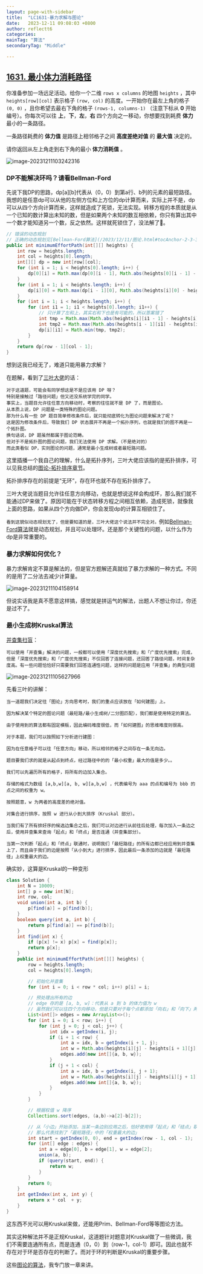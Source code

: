 ```yaml
---
layout: page-with-sidebar
title:  "LC1631-暴力求解与图论"
date:   2023-12-11 09:08:03 +0800
author: reflectt6
categories: 
mainTag: "算法"
secondaryTag: "Middle"

---
```


## [1631. 最小体力消耗路径](https://leetcode.cn/problems/path-with-minimum-effort/)

你准备参加一场远足活动。给你一个二维 `rows x columns` 的地图 `heights` ，其中 `heights[row][col]` 表示格子 `(row, col)` 的高度。一开始你在最左上角的格子 `(0, 0)` ，且你希望去最右下角的格子 `(rows-1, columns-1)` （注意下标从 **0** 开始编号）。你每次可以往 **上**，**下**，**左**，**右** 四个方向之一移动，你想要找到耗费 **体力** 最小的一条路径。

一条路径耗费的 **体力值** 是路径上相邻格子之间 **高度差绝对值** 的 **最大值** 决定的。

请你返回从左上角走到右下角的最小 **体力消耗值** 。

![image-20231211103242316](/assets/images/2023-12-11-LC1631-暴力求解与图论//image-20231211103242316.png)



### DP不能解决环吗？请看Bellman-Ford

先说下我DP的思路，dp[a]\[b]代表从（0，0）到第a行、b列的元素的最短路径。我想的是任意dp可以从他的左侧方位和上方位的dp计算而来，实际上并不是，dp可以从四个方向计算而来，这样就造成了死锁，无法实现。转移方程的本质就是从一个已知的数计算出未知的数，但是如果两个未知的数互相依赖，你只有算出其中一个数才能知道另一个数，反之依然。这样就死锁住了，没法解了😤。

```java
// 错误的动态规划
// 正确的动态规划见[Bellman-Ford算法](/2023/12/11/图论.html#tocAnchor-2-3-3)
public int minimumEffortPath(int[][] heights) {
    int row = heights.length;
    int col = heights[0].length;
    int[][] dp = new int[row][col];
    for (int i = 1; i < heights[0].length; i++) {
        dp[0][i] = Math.max(dp[0][i - 1], Math.abs(heights[0][i - 1] - heights[0][i]));
    }
    for (int i = 1; i < heights.length; i++) {
        dp[i][0] = Math.max(dp[i - 1][0], Math.abs(heights[i][0] - heights[i - 1][0]));
    }
    for (int i = 1; i < heights.length; i++) {
        for (int i1 = 1; i1 < heights[0].length; i1++) {
          	// 只计算了左和上，其实右和下也是有可能的，所以答案错了
            int tmp = Math.max(Math.abs(heights[i][i1 - 1] - heights[i][i1]), dp[i][i1 - 1]);
            int tmp2 = Math.max(Math.abs(heights[i - 1][i1] - heights[i][i1]), dp[i - 1][i1]);
            dp[i][i1] = Math.min(tmp, tmp2);
        }
    }
    return dp[row - 1][col - 1];
}
```

想到这我已经无了，难道只能用暴力求解？

在题解，看到了[三叶大佬](https://leetcode.cn/problems/path-with-minimum-effort/)的话：

```
对于这道题，可能会有同学想这是不是应该用 DP 呀？
特别是接触过「路径问题」但又还没系统学完的同学。
事实上，当题目允许往任意方向移动时，考察的往往就不是 DP 了，而是图论。
从本质上说，DP 问题是一类特殊的图论问题。
那为什么有一些 DP 题目简单修改条件后，就只能彻底转化为图论问题来解决了呢？
这是因为修改条件后，导致我们 DP 状态展开不再是一个拓扑序列，也就是我们的图不再是一个拓扑图。
换句话说，DP 题虽然都属于图论范畴。
但对于不是拓扑图的图论问题，我们无法使用 DP 求解。（不是绝对的）
而此类看似 DP，实则图论的问题，通常是最小生成树或者最短路问题。
```

这里插播一个我自己的理解，什么是拓扑序列，三叶大佬应该指的是拓扑排序，可以见我总结的[图论-拓扑排序章节](/2023/12/11/图论.html#tocAnchor-2-3-4)。

拓扑排序存在的前提是“无环”，存在环也就不存在拓扑排序了。

三叶大佬说当题目允许往任意方向移动，也就是想说这样会构成环，那么我们就不能通过DP来做了。原因可能在于状态转移方程之间相互依赖，造成死锁，就像我上面的思路，如果从四个方向做DP，你会发现dp的计算互相锁住了。

`看到这貌似动态规划无了，但是要知道的是，三叶大佬这个说法并不完全对。`例如[Bellman-Ford算法](/2023/12/11/图论.html#tocAnchor-2-3-3)就是动态规划，并且可以处理环。还是那个关键性的问题，以什么作为dp是非常重要的。



### 暴力求解如何优化？

暴力求解肯定不算是解法的，但是官方题解还真就给了暴力求解的一种方式。不同的是用了二分法去减少计算量。

![image-20231211104158914](/assets/images/2023-12-11-LC1631-暴力求解与图论//image-20231211104158914.png)

但说实话我是真不愿意这样搞，感觉就是拼运气的解法，出题人不想让你过，你还是过不了。



### 最小生成树Kruskal算法

[并查集扫盲](https://leetcode.cn/circle/discuss/7nUuys/)：

`可以使用「并查集」解决的问题，一般都可以使用「深度优先搜索」和「广度优先搜索」完成，但是「深度优先搜索」和「广度优先搜索」不仅回答了连接问题，还回答了路径问题，时间复杂度高。有一些问题恰恰好只需要我们回答连通性问题，这样的问题是应用「并查集」的典型问题`

![image-20231211105627966](/assets/images/2023-12-11-LC1631-暴力求解与图论//image-20231211105627966.png)

先看三叶的讲解：

```
当一道题我们决定往「图论」方向思考时，我们的重点应该放在「如何建图」上。

因为解决某个特定的图论问题（最短路/最小生成树/二分图匹配），我们都是使用特定的算法。

由于使用到的算法都有固定模板，因此编码难度很低，而「如何建图」的思维难度则很高。

对于本题，我们可以按照如下分析进行建图：

因为在任意格子可以往「任意方向」移动，所以相邻的格子之间存在一条无向边。

题目要我们求的就是从起点到终点，经过路径中的的「最小权重」最大的值是多少。。

我们可以先遍历所有的格子，将所有的边加入集合。

存储的格式为数组 [a,b,w][a, b, w][a,b,w] ，代表编号为 aaa 的点和编号为 bbb 的点之间的权重为 w。

按照题意，w 为两者的高度差的绝对值。

对集合进行排序，按照 w 进行从小到大排序（Kruskal 部分）。

当我们有了所有排好序的候选边集合之后，我们可以对边进行从前往后处理，每次加入一条边之后，使用并查集来查询「起点」和「终点」是否连通（并查集部分）。

当第一次判断「起点」和「终点」联通时，说明我们「最短路径」的所有边都已经应用到并查集上了，而且由于我们的边是按照「从小到大」进行排序，因此最后一条添加的边就是「最短路径」上权重最大的边。
```

确实妙，这算是Kruskal的一种变形

```java
class Solution {
    int N = 10009;
    int[] p = new int[N];
    int row, col;
    void union(int a, int b) {
        p[find(a)] = p[find(b)];
    }
    boolean query(int a, int b) {
        return p[find(a)] == p[find(b)];
    }
    int find(int x) {
        if (p[x] != x) p[x] = find(p[x]);
        return p[x];
    }
    public int minimumEffortPath(int[][] heights) {
        row = heights.length;
        col = heights[0].length;

        // 初始化并查集
        for (int i = 0; i < row * col; i++) p[i] = i;

        // 预处理出所有的边
        // edge 存的是 [a, b, w]：代表从 a 到 b 的体力值为 w
        // 虽然我们可以往四个方向移动，但是只要对于每个点都添加「向右」和「向下」两条边的话，其实就已经覆盖了所有边了
        List<int[]> edges = new ArrayList<>();
        for (int i = 0; i < row; i++) {
            for (int j = 0; j < col; j++) {
                int idx = getIndex(i, j);
                if (i + 1 < row) {
                    int a = idx, b = getIndex(i + 1, j);
                    int w = Math.abs(heights[i][j] - heights[i + 1][j]);
                    edges.add(new int[]{a, b, w});
                }
                if (j + 1 < col) {
                    int a = idx, b = getIndex(i, j + 1);
                    int w = Math.abs(heights[i][j] - heights[i][j + 1]);
                    edges.add(new int[]{a, b, w});
                }
            }
        }

        // 根据权值 w 降序
        Collections.sort(edges, (a,b)->a[2]-b[2]);

        // 从「小边」开始添加，当某一条边别应用之后，恰好使用得「起点」和「结点」联通
        // 那么代表找到了「最短路径」中的「权重最大的边」
        int start = getIndex(0, 0), end = getIndex(row - 1, col - 1);
        for (int[] edge : edges) {
            int a = edge[0], b = edge[1], w = edge[2];
            union(a, b);
            if (query(start, end)) {
                return w;
            }
        }
        return 0; 
    }
    int getIndex(int x, int y) {
        return x * col  + y;
    }
}
```



这东西不光可以用Kruskal来做，还能用Prim、Bellman-Ford等等图论方法。

其实这种解法并不是正规Kruskal，这道题针对题意对Kruskal做了一些微调，我们不需要连通所有点，而是连通（0，0）到（row-1，col-1）即可。因此也就不存在对于环是否存在的判断了。而对于环的判断是Kruskal的重要步骤。

这些[图论的算法](/2023/12/11/图论.html)，我专门放一章来讲。
